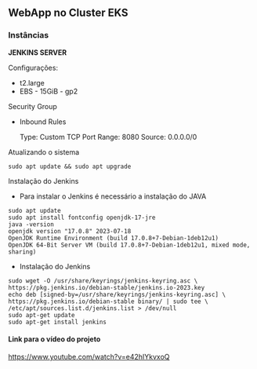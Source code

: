 ## WebApp no Cluster EKS

### Instâncias

**JENKINS SERVER**

Configurações:
- t2.large
- EBS - 15GiB - gp2

Security Group
- Inbound Rules

   Type: Custom TCP
   Port Range: 8080
   Source: 0.0.0.0/0

Atualizando o sistema
```
sudo apt update && sudo apt upgrade
```
Instalação do Jenkins

- Para instalar o Jenkins é necessário a instalação do JAVA
```
sudo apt update
sudo apt install fontconfig openjdk-17-jre
java -version
openjdk version "17.0.8" 2023-07-18
OpenJDK Runtime Environment (build 17.0.8+7-Debian-1deb12u1)
OpenJDK 64-Bit Server VM (build 17.0.8+7-Debian-1deb12u1, mixed mode, sharing)
```
- Instalação do Jenkins
```
sudo wget -O /usr/share/keyrings/jenkins-keyring.asc \
https://pkg.jenkins.io/debian-stable/jenkins.io-2023.key
echo deb [signed-by=/usr/share/keyrings/jenkins-keyring.asc] \
https://pkg.jenkins.io/debian-stable binary/ | sudo tee \
/etc/apt/sources.list.d/jenkins.list > /dev/null
sudo apt-get update
sudo apt-get install jenkins
```


#### Link para o vídeo do projeto

https://www.youtube.com/watch?v=e42hIYkvxoQ
